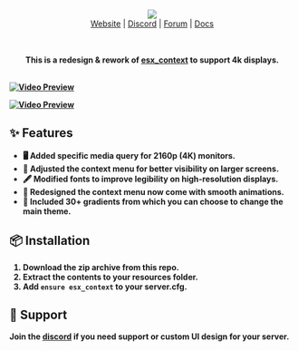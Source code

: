 <br/>

<div align="center" style="margin: 30px;">
  <a href="https://frvgs.com/">
    <img src="https://cdn.frvgs.com/banner_new.png" align="center" />
  </a>


  <br />
  <div align="center">
    <a href="https://frvgs.com">Website</a> |
    <a href="https://discord.gg/wHhg6Zgbsa">Discord</a> |
    <a href="https://forum.cfx.re/u/frvgs">Forum</a> |
    <a href="https://frvgs.com/docs">Docs</a>
  </div>
</div>

<br />

<div align="center">
  <strong>This is a redesign & rework of <a href="https://github.com/esx-framework/esx_core/tree/main/%5Bcore%5D/esx_context">esx_context</a> to support 4k displays.

<br />
<br />

</div>

[![Video Preview](https://cdn.frvgs.com/core_preview/context_preview.png)](https://www.youtube.com/watch?v=1A6tiWjiMk8)

[![Video Preview](https://cdn.frvgs.com/youtube/preview_thumb_new.jpg)](https://www.youtube.com/watch?v=1A6tiWjiMk8)

## ✨ Features
- 🖥️ Added specific media query for 2160p (4K) monitors.
- 📐 Adjusted the context menu for better visibility on larger screens.
- 🖋️ Modified fonts to improve legibility on high-resolution displays.
- 🎨 Redesigned the context menu now come with smooth animations.
- 🌅 Included 30+ gradients from which you can choose to change the main theme.
  
## 📦 Installation
1. Download the zip archive from this repo.
2. Extract the contents to your resources folder.
3. Add `ensure esx_context` to your server.cfg.


## 🛟 Support
Join the [discord](https://discord.gg/wHhg6Zgbsa)  if you need support or custom UI design for your server.